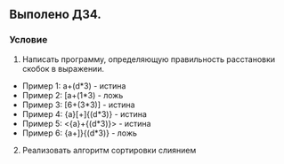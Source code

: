 <h2>
Выполено ДЗ4.
</h2>
<h3>
Условие
</h3>

1.  Написать программу, определяющую правильность расстановки скобок в выражении.
* Пример 1: a+(d*3) - истина
* Пример 2: [a+(1*3) - ложь
* Пример 3: [6+(3*3)] - истина
* Пример 4: {a}[+]{(d*3)} - истина
* Пример 5: <{a}+{(d*3)}> - истина
* Пример 6: {a+]}{(d*3)} - ложь

2. Реализовать алгоритм сортировки слиянием
